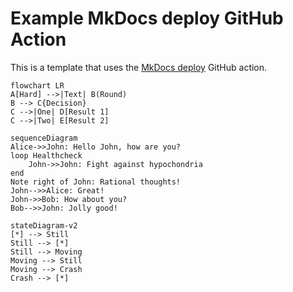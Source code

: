 # Example MkDocs deploy GitHub Action

This is a template that uses the  [MkDocs deploy](https://github.com/marketplace/actions/deploy-mkdocs) GitHub action.


```mermaid
flowchart LR
A[Hard] -->|Text| B(Round)
B --> C{Decision}
C -->|One| D[Result 1]
C -->|Two| E[Result 2]
```

```mermaid
sequenceDiagram
Alice->>John: Hello John, how are you?
loop Healthcheck
    John->>John: Fight against hypochondria
end
Note right of John: Rational thoughts!
John-->>Alice: Great!
John->>Bob: How about you?
Bob-->>John: Jolly good!
```

```mermaid
stateDiagram-v2
[*] --> Still
Still --> [*]
Still --> Moving
Moving --> Still
Moving --> Crash
Crash --> [*]
```
